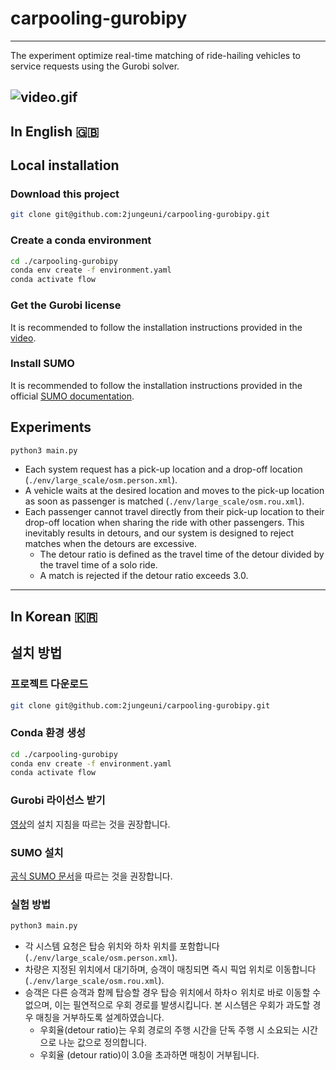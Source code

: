 # carpooling-gurobipy

---
The experiment optimize real-time matching of ride-hailing vehicles to service requests using the Gurobi solver.

![video.gif](./result/video.gif)
---
## In English :uk:
## Local installation
### Download this project
```bash
git clone git@github.com:2jungeuni/carpooling-gurobipy.git
```
### Create a conda environment
```bash
cd ./carpooling-gurobipy
conda env create -f environment.yaml
conda activate flow
```
### Get the Gurobi license
It is recommended to follow the installation instructions provided in the [video](https://www.youtube.com/watch?v=OYuOKXPJ5PI).

### Install SUMO
It is recommended to follow the installation instructions provided in the official [SUMO documentation](https://sumo.dlr.de/docs/Installing/index.html).

## Experiments
```bash
python3 main.py
```
- Each system request has a pick-up location and a drop-off location (```./env/large_scale/osm.person.xml```).
- A vehicle waits at the desired location and moves to the pick-up location as soon as passenger is matched (```./env/large_scale/osm.rou.xml```).
- Each passenger cannot travel directly from their pick-up location to their drop-off location when sharing the ride with other passengers. This inevitably results in detours, and our system is designed to reject matches when the detours are excessive.
  - The detour ratio is defined as the travel time of the detour divided by the travel time of a solo ride.
  - A match is rejected if the detour ratio exceeds 3.0.

---
## In Korean :kr:
## 설치 방법
### 프로젝트 다운로드
```bash
git clone git@github.com:2jungeuni/carpooling-gurobipy.git
```
### Conda 환경 생성
```bash
cd ./carpooling-gurobipy
conda env create -f environment.yaml
conda activate flow
```
### Gurobi 라이선스 받기
[영상](https://www.youtube.com/watch?v=OYuOKXPJ5PI)의 설치 지침을 따르는 것을 권장합니다.

### SUMO 설치
[공식 SUMO 문서](https://sumo.dlr.de/docs/Installing/index.html)을 따르는 것을 권장합니다.

### 실험 방법
```bash
python3 main.py
```
- 각 시스템 요청은 탑승 위치와 하차 위치를 포함합니다 (```./env/large_scale/osm.person.xml```).
- 차량은 지정된 위치에서 대기하며, 승객이 매칭되면 즉시 픽업 위치로 이동합니다 (```./env/large_scale/osm.rou.xml```).
- 승객은 다른 승객과 함께 탑승할 경우 탑승 위치에서 하차ㅇ 위치로 바로 이동할 수 없으며, 이는 필연적으로 우회 경로를 발생시킵니다. 본 시스템은 우회가 과도할 경우 매칭을 거부하도록 설계하였습니다.
  - 우회율(detour ratio)는 우회 경로의 주행 시간을 단독 주행 시 소요되는 시간으로 나눈 값으로 정의합니다.
  - 우회율 (detour ratio)이 3.0을 초과하면 매칭이 거부됩니다.


